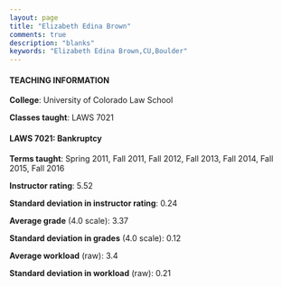 ```yaml
---
layout: page
title: "Elizabeth Edina Brown" 
comments: true
description: "blanks"
keywords: "Elizabeth Edina Brown,CU,Boulder"
---
```

<head>
<script src="https://ajax.googleapis.com/ajax/libs/jquery/2.1.3/jquery.min.js"></script>
<script src="https://dl.dropboxusercontent.com/s/pc42nxpaw1ea4o9/highcharts.js?dl=0"></script>
<!-- <script src="../assets/js/highcharts.js"></script> -->
<style type="text/css">@font-face {
	font-family: "Bebas Neue";
	src: url(https://www.filehosting.org/file/details/544349/BebasNeue Regular.otf) format("opentype");
	}
	h1.Bebas { 
		font-family: "Bebas Neue", Verdana, Tahoma;
	}
</style>
</head>
	   
#### TEACHING INFORMATION

**College**: University of Colorado Law School

**Classes taught**: LAWS 7021

#### LAWS 7021: Bankruptcy

**Terms taught**: Spring 2011, Fall 2011, Fall 2012, Fall 2013, Fall 2014, Fall 2015, Fall 2016

**Instructor rating**: 5.52

**Standard deviation in instructor rating**: 0.24

**Average grade** (4.0 scale): 3.37

**Standard deviation in grades** (4.0 scale): 0.12

**Average workload** (raw): 3.4

**Standard deviation in workload** (raw): 0.21

